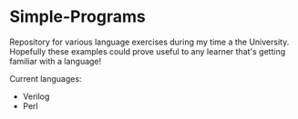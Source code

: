 # Simple-Programs

Repository for various language exercises during my time a the University. 
Hopefully these examples could prove useful to any learner that's getting familiar with a language!

Current languages:
* Verilog
* Perl
